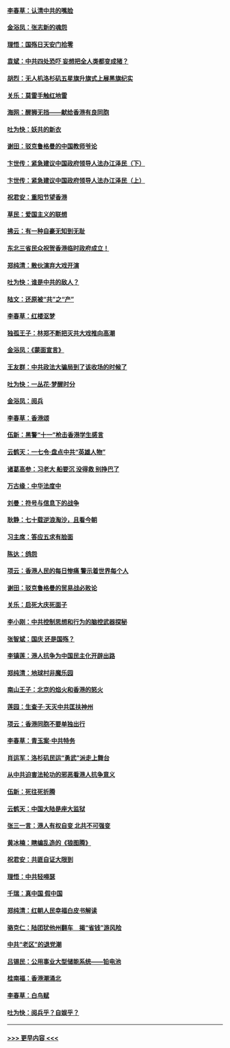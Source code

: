 #### [李春草：认清中共的嘴脸](../pages/nsc993/n11579954.md?t=10100744) 
#### [金浴凤：张志新的魂怨](../pages/nsc993/n11579913.md?t=10100744) 
#### [理悟：国殇日天安门拾零](../pages/nsc993/n11579843.md?t=10100744) 
#### [袁斌：中共四处恐吓 妄想把全人类都变成猪？](../pages/nsc993/n11579814.md?t=10100744) 
#### [胡烈：无人机洛杉矶五星旗升旗式上展黑旗纪实](../pages/nsc993/n11579322.md?t=10100744) 
#### [关乐：莫雷手触红地雷](../pages/nsc993/n11577862.md?t=10100744) 
#### [海网：醒狮无挡——献给香港有良同胞](../pages/nsc993/n11577835.md?t=10100744) 
#### [吐为快：妖共的新衣](../pages/nsc993/n11577575.md?t=10100744) 
#### [谢田：驳克鲁格曼的中国教师爷论](../pages/nsc993/n11575034.md?t=10100744) 
#### [卞世传：紧急建议中国政府领导人法办江泽民（下）](../pages/nsc993/n11573390.md?t=10100744) 
#### [卞世传：紧急建议中国政府领导人法办江泽民（上）](../pages/nsc993/n11573208.md?t=10100744) 
#### [祝君安：重阳节望香港](../pages/nsc993/n11573190.md?t=10100744) 
#### [草民：爱国主义的联想](../pages/nsc993/n11572333.md?t=10100744) 
#### [拂云：有一种自豪无知到无耻](../pages/nsc993/n11572006.md?t=10100744) 
#### [东北三省民众祝贺香港临时政府成立！](../pages/nsc993/n11571215.md?t=10100744) 
#### [郑纯清：散伙演弃大戏开演](../pages/nsc993/n11570826.md?t=10100744) 
#### [吐为快：谁是中共的敌人？](../pages/nsc993/n11570817.md?t=10100744) 
#### [陆文：还原被“共”之“产”](../pages/nsc993/n11570798.md?t=10100744) 
#### [李春草：红楼沤梦](../pages/nsc993/n11569673.md?t=10100744) 
#### [独孤王子：林郑不断把灭共大戏推向高潮](../pages/nsc993/n11569381.md?t=10100744) 
#### [金浴凤：《蒙面宣言》](../pages/nsc993/n11569368.md?t=10100744) 
#### [王友群：中共政法大骗局到了该收场的时候了](../pages/nsc993/n11568940.md?t=10100744) 
#### [吐为快：一丛花‧梦醒时分](../pages/nsc993/n11567491.md?t=10100744) 
#### [金浴凤：阅兵](../pages/nsc993/n11567454.md?t=10100744) 
#### [李春草：香港颂](../pages/nsc993/n11567444.md?t=10100744) 
#### [伍新：黑警“十一”枪击香港学生感言](../pages/nsc993/n11567426.md?t=10100744) 
#### [云鹤天：一七令‧盘点中共“英雄人物”](../pages/nsc993/n11567091.md?t=10100744) 
#### [诸葛高参：习老大 船要沉 没得救 别挣巴了](../pages/nsc993/n11566976.md?t=10100744) 
#### [万古缘：中华法度中](../pages/nsc993/n11566726.md?t=10100744) 
#### [刘曼：符号与信息下的战争](../pages/nsc993/n11564655.md?t=10100744) 
#### [耿静：七十载逆浪淘沙，且看今朝](../pages/nsc993/n11564520.md?t=10100744) 
#### [习主席：答应五求有脸面](../pages/nsc993/n11563953.md?t=10100744) 
#### [陈达：鸽怨](../pages/nsc993/n11561879.md?t=10100744) 
#### [项云：香港人民的每日惨痛  警示着世界每个人](../pages/nsc993/n11559273.md?t=10100744) 
#### [谢田：驳克鲁格曼的贸易战必败论](../pages/nsc993/n11555840.md?t=10100744) 
#### [关乐：启死大庆死面子](../pages/nsc993/n11556823.md?t=10100744) 
#### [李小刚：中共控制思想和行为的脑控武器探秘](../pages/nsc993/n11556776.md?t=10100744) 
#### [张智斌：国庆  还是国殇？](../pages/nsc993/n11556617.md?t=10100744) 
#### [李镇莲：港人抗争为中国民主化开辟出路](../pages/nsc993/n11556570.md?t=10100744) 
#### [郑纯清：地球村非魔乐园](../pages/nsc993/n11555415.md?t=10100744) 
#### [南山王子：北京的焰火和香港的怒火](../pages/nsc993/n11555318.md?t=10100744) 
#### [莲园：生查子·天灭中共匡扶神州](../pages/nsc993/n11555302.md?t=10100744) 
#### [项云：香港同胞不要单独出行](../pages/nsc993/n11555276.md?t=10100744) 
#### [李春草：青玉案‧中共特务](../pages/nsc993/n11552356.md?t=10100744) 
#### [肖运军：洛杉矶民运“勇武”派走上舞台](../pages/nsc993/n11551595.md?t=10100744) 
#### [从中共迫害法轮功的邪恶看港人抗争意义](../pages/nsc993/n11540858.md?t=10100744) 
#### [伍新：死往死折腾](../pages/nsc993/n11550174.md?t=10100744) 
#### [云鹤天：中国大陆是座大监狱](../pages/nsc993/n11550155.md?t=10100744) 
#### [张三一言：港人有权自变 北共不可强变](../pages/nsc993/n11550132.md?t=10100744) 
#### [黄冰楠：瞎编乱造的《狼图腾》](../pages/nsc993/n11550082.md?t=10100744) 
#### [祝君安：共匪自证大限到](../pages/nsc993/n11550041.md?t=10100744) 
#### [理悟：中共轻嘚瑟](../pages/nsc993/n11547978.md?t=10100744) 
#### [千瑞：真中国 假中国](../pages/nsc993/n11547865.md?t=10100744) 
#### [郑纯清：红朝人民幸福白皮书解读](../pages/nsc993/n11547499.md?t=10100744) 
#### [骆克仁：陆团犹他州翻车　揭“省钱”游风险](../pages/nsc993/n11546977.md?t=10100744) 
#### [中共“老区”的退党潮](../pages/nsc993/n11545995.md?t=10100744) 
#### [吕锡民：公用事业大型储能系统——铅电池](../pages/nsc993/n11545701.md?t=10100744) 
#### [桂南福：香港潮涌北](../pages/nsc993/n11545682.md?t=10100744) 
#### [李春草：白鸟赋](../pages/nsc993/n11545663.md?t=10100744) 
#### [吐为快：阅兵乎？自娱乎？](../pages/nsc993/n11545625.md?t=10100744) 

----
#### [ >>> 更早内容 <<< ](../indexes/nsc993-earlier.md)
